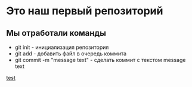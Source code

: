 # Это наш первый репозиторий
## Мы отработали команды

* git init - инициализация репозитория
* git add - добавить файл в очередь коммита
* git commit -m "message text" - сделать коммит с текстом message text

[test](3.png)
